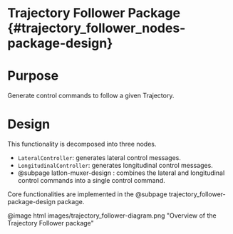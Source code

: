 Trajectory Follower Package {#trajectory_follower_nodes-package-design}
=============================================

# Purpose

Generate control commands to follow a given Trajectory.

# Design

This functionality is decomposed into three nodes.
- `LateralController`: generates lateral control messages.
- `LongitudinalController`: generates longitudinal control messages.
- @subpage latlon-muxer-design : combines the lateral and longitudinal control commands
into a single control command.

Core functionalities are implemented in the @subpage trajectory_follower-package-design package.

@image html images/trajectory_follower-diagram.png "Overview of the Trajectory Follower package"
